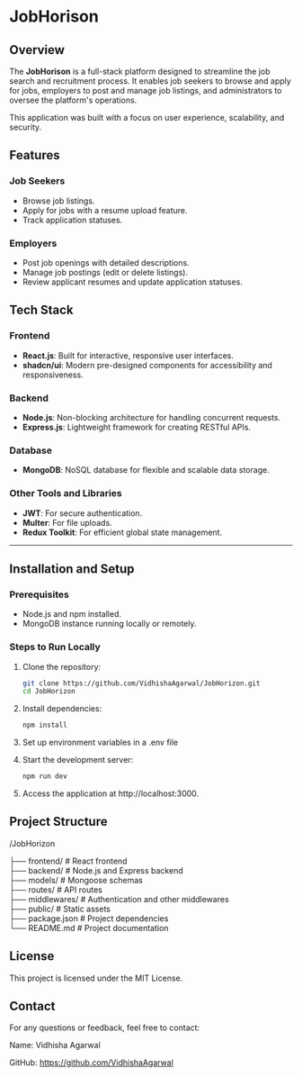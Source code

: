 # JobHorison
## **Overview**  
The **JobHorison** is a full-stack platform designed to streamline the job search and recruitment process. It enables job seekers to browse and apply for jobs, employers to post and manage job listings, and administrators to oversee the platform's operations.  

This application was built with a focus on user experience, scalability, and security.

## **Features**  

### **Job Seekers**  
- Browse job listings.  
- Apply for jobs with a resume upload feature.  
- Track application statuses.  

### **Employers**  
- Post job openings with detailed descriptions.  
- Manage job postings (edit or delete listings).  
- Review applicant resumes and update application statuses.  


## **Tech Stack**  

### **Frontend**  
- **React.js**: Built for interactive, responsive user interfaces.  
- **shadcn/ui**: Modern pre-designed components for accessibility and responsiveness.  

### **Backend**  
- **Node.js**: Non-blocking architecture for handling concurrent requests.  
- **Express.js**: Lightweight framework for creating RESTful APIs.  

### **Database**  
- **MongoDB**: NoSQL database for flexible and scalable data storage.  

### **Other Tools and Libraries**  
- **JWT**: For secure authentication.  
- **Multer**: For file uploads.  
- **Redux Toolkit**: For efficient global state management.  

---

## **Installation and Setup**  

### **Prerequisites**  
- Node.js and npm installed.  
- MongoDB instance running locally or remotely.    

### **Steps to Run Locally**  
1. Clone the repository:  
   ```bash  
   git clone https://github.com/VidhishaAgarwal/JobHorizon.git  
   cd JobHorizon  
2. Install dependencies:
   ```bash
   npm install  

3. Set up environment variables in a .env file
   
4. Start the development server:
   ```bash
   npm run dev  

5. Access the application at http://localhost:3000.

    
## **Project Structure** 

/JobHorizon

├── frontend/              # React frontend  
├── backend/               # Node.js and Express backend  
├── models/                # Mongoose schemas  
├── routes/                # API routes  
├── middlewares/           # Authentication and other middlewares  
├── public/                # Static assets  
├── package.json           # Project dependencies  
└── README.md              # Project documentation  

## **License**

This project is licensed under the MIT License.

## **Contact**
For any questions or feedback, feel free to contact:

Name: Vidhisha Agarwal

GitHub: https://github.com/VidhishaAgarwal
